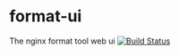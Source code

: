 # format-ui
The nginx format tool web ui [![Build Status](https://travis-ci.com/andy-zhangtao/format-ui.svg?branch=main)](https://travis-ci.com/andy-zhangtao/format-ui)